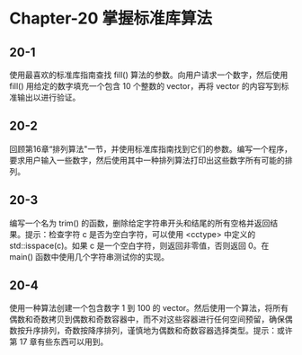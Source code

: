 # Chapter-20 掌握标准库算法

## 20-1

使用最喜欢的标准库指南查找 fill() 算法的参数。向用户请求一个数字，然后使用 fill() 用给定的数字填充一个包含 10 个整数的 vector，再将 vector 的内容写到标准输出以进行验证。

## 20-2

回顾第16章“排列算法"一节，并使用标准库指南找到它们的参数。编写一个程序，要求用户输入一些数字，然后使用其中一种排列算法打印出这些数字所有可能的排列。

## 20-3

编写一个名为 trim() 的函数，删除给定字符串开头和结尾的所有空格并返回结果。提示：检查字符 c 是否为空白字符，可以使用 \<cctype\> 中定义的 std::isspace(c)。如果 c 是一个空白字符，则返回非零值，否则返回 0。在 main() 函数中使用几个字符串测试你的实现。

## 20-4

使用一种算法创建一个包含数字 1 到 100 的 vector。然后使用一个算法，将所有偶数和奇数拷贝到偶数和奇数容器中，而不对这些容器进行任何空间预留，确保偶数按升序排列，奇数按降序排列，谨慎地为偶数和奇数容器选择类型。提示：或许第 17 章有些东西可以用到。
